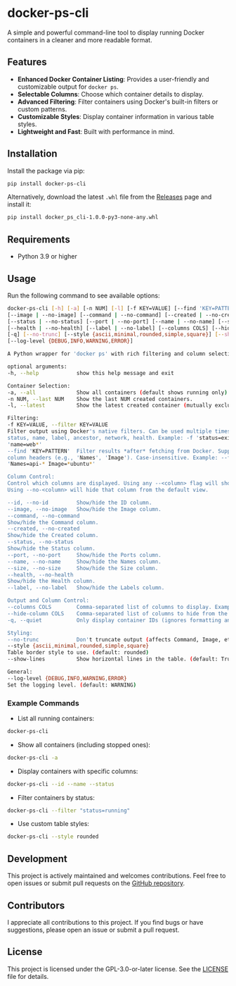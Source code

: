 # docker-ps-cli

A simple and powerful command-line tool to display running Docker containers in a cleaner and more readable format.

## Features

- **Enhanced Docker Container Listing**: Provides a user-friendly and customizable output for `docker ps`.
- **Selectable Columns**: Choose which container details to display.
- **Advanced Filtering**: Filter containers using Docker's built-in filters or custom patterns.
- **Customizable Styles**: Display container information in various table styles.
- **Lightweight and Fast**: Built with performance in mind.

## Installation

Install the package via pip:

```bash
pip install docker-ps-cli
```

Alternatively, download the latest `.whl` file from the [Releases](https://github.com/mertemr/docker-ps-cli/releases) page and install it:

```bash
pip install docker_ps_cli-1.0.0-py3-none-any.whl
```

## Requirements

- Python 3.9 or higher


## Usage

Run the following command to see available options:

```bash
docker-ps-cli [-h] [-a] [-n NUM] [-l] [-f KEY=VALUE] [--find 'KEY=PATTERN'] [--id | --no-id]
[--image | --no-image] [--command | --no-command] [--created | --no-created]
[--status | --no-status] [--port | --no-port] [--name | --no-name] [--size | --no-size]
[--health | --no-health] [--label | --no-label] [--columns COLS] [--hide-column COLS]
[-q] [--no-trunc] [--style {ascii,minimal,rounded,simple,square}] [--show-lines]
[--log-level {DEBUG,INFO,WARNING,ERROR}]

A Python wrapper for 'docker ps' with rich filtering and column selection.

optional arguments:
-h, --help            show this help message and exit

Container Selection:
-a, --all             Show all containers (default shows running only).
-n NUM, --last NUM    Show the last NUM created containers.
-l, --latest          Show the latest created container (mutually exclusive with -n).

Filtering:
-f KEY=VALUE, --filter KEY=VALUE
Filter output using Docker's native filters. Can be used multiple times. Common keys:
status, name, label, ancestor, network, health. Example: -f 'status=exited' -f
'name=web*'
--find 'KEY=PATTERN'  Filter results *after* fetching from Docker. Supports glob patterns (*). Keys match
column headers (e.g., 'Names', 'Image'). Case-insensitive. Example: --find
'Names=api-* Image=*ubuntu*'

Column Control:
Control which columns are displayed. Using any --<column> flag will show ONLY the specified columns.
Using --no-<column> will hide that column from the default view.

--id, --no-id         Show/hide the ID column.
--image, --no-image   Show/hide the Image column.
--command, --no-command
Show/hide the Command column.
--created, --no-created
Show/hide the Created column.
--status, --no-status
Show/hide the Status column.
--port, --no-port     Show/hide the Ports column.
--name, --no-name     Show/hide the Names column.
--size, --no-size     Show/hide the Size column.
--health, --no-health
Show/hide the Health column.
--label, --no-label   Show/hide the Labels column.

Output and Column Control:
--columns COLS        Comma-separated list of columns to display. Example: --columns ID,Image,Names,Status
--hide-column COLS    Comma-separated list of columns to hide from the output.
-q, --quiet           Only display container IDs (ignores formatting and --find).

Styling:
--no-trunc            Don't truncate output (affects Command, Image, etc.).
--style {ascii,minimal,rounded,simple,square}
Table border style to use. (default: rounded)
--show-lines          Show horizontal lines in the table. (default: True)

General:
--log-level {DEBUG,INFO,WARNING,ERROR}
Set the logging level. (default: WARNING)
```

### Example Commands

- List all running containers:

```bash
docker-ps-cli
```

- Show all containers (including stopped ones):

```bash
docker-ps-cli -a
```

- Display containers with specific columns:

```bash
docker-ps-cli --id --name --status
```

- Filter containers by status:

```bash
docker-ps-cli --filter "status=running"
```

- Use custom table styles:

```bash
docker-ps-cli --style rounded
```

## Development

This project is actively maintained and welcomes contributions. Feel free to open issues or submit pull requests on the [GitHub repository](https://github.com/mertemr/docker-ps-cli).

## Contributors

I appreciate all contributions to this project. If you find bugs or have suggestions, please open an issue or submit a pull request.

## License

This project is licensed under the GPL-3.0-or-later license. See the [LICENSE](LICENSE) file for details.
